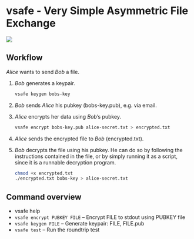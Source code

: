 vsafe - Very Simple Asymmetric File Exchange
============================================

![](https://travis-ci.org/quchen/vsafe.svg?branch=master)

Workflow
--------

*Alice* wants to send *Bob* a file.

  1. *Bob* generates a keypair.
     ```sh
     vsafe keygen bobs-key
     ```

  2. *Bob* sends *Alice* his pubkey (bobs-key.pub), e.g. via email.

  3. *Alice* encrypts her data using *Bob*’s pubkey.
     ```sh
     vsafe encrypt bobs-key.pub alice-secret.txt > encrypted.txt
     ```

  4. *Alice* sends the encrypted file to *Bob* (encrypted.txt).

  5. *Bob* decrypts the file using his pubkey. He can do so by following the
     instructions contained in the file, or by simply running it as a script,
     since it is a runnable decryption program.

     ```sh
     chmod +x encrypted.txt
     ./encrypted.txt bobs-key > alice-secret.txt
     ```

Command overview
----------------

  - vsafe help
  - `vsafe encrypt PUBKEY FILE` – Encrypt FILE to stdout using PUBKEY file
  - `vsafe keygen FILE` – Generate keypair: FILE, FILE.pub
  - `vsafe test` – Run the roundtrip test
